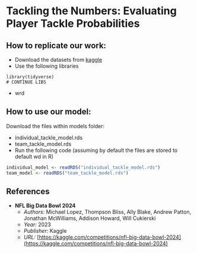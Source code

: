 # Tackling the Numbers: Evaluating Player Tackle Probabilities

## How to replicate our work:

- Download the datasets from [kaggle](https://www.kaggle.com/competitions/nfl-big-data-bowl-2024)
- Use the following libraries
```{r}
library(tidyverse)
# CONTINUE LIBS
```
- wrd

## How to use our model:

Download the files within models folder:
- individual_tackle_model.rds
- team_tackle_model.rds
- Run the following code (assuming by default the files are stored to default wd in R)

```R
individual_model <- readRDS("individual_tackle_model.rds")
team_model <- readRDS("team_tackle_model.rds")
```

## References

- **NFL Big Data Bowl 2024**
  - *Authors:* Michael Lopez, Thompson Bliss, Ally Blake, Andrew Patton, Jonathan McWilliams, Addison Howard, Will Cukierski
  - *Year:* 2023
  - *Publisher:* Kaggle
  - *URL:* [https://kaggle.com/competitions/nfl-big-data-bowl-2024](https://kaggle.com/competitions/nfl-big-data-bowl-2024)
